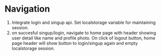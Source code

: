 # Navigation
1. Integrate login and singup api. Set localstorage variable for maintaining session.
2. on succesful singup/login, navigate to home page with header showing user detail like name and profile photo.
On click of logout button, home page header will show button to login/singup again and empty localstorage session.

